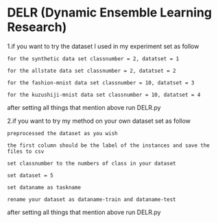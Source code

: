 # DELR (Dynamic Ensemble Learning Research)

1.if you want to try the dataset I used in my experiment set as follow

    for the synthetic data set classnumber = 2, datatset = 1
  
    for the allstate data set classnumber = 2, datatset = 2
  
    for the fashion-mnist data set classnumber = 10, datatset = 3
  
    for the kuzushiji-mnist data set classnumber = 10, datatset = 4
  
after setting all things that mention above run DELR.py

2.if you want to try my method on your own dataset set as follow

    preprocessed the dataset as you wish 
    
    the first column should be the label of the instances and save the files to csv 
    
    set classnumber to the numbers of class in your dataset
    
    set dataset = 5
    
    set dataname as taskname
    
    rename your dataset as dataname-train and dataname-test
    
after setting all things that mention above run DELR.py
